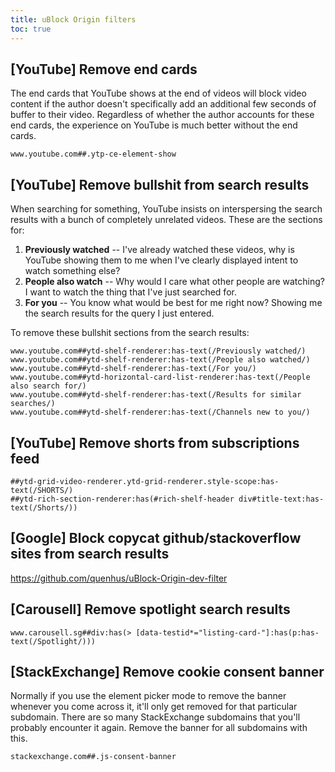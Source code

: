 ```yaml
---
title: uBlock Origin filters
toc: true
---
```


## [YouTube] Remove end cards

The end cards that YouTube shows at the end of videos will block video content
if the author doesn't specifically add an additional few seconds of buffer to
their video. Regardless of whether the author accounts for these end cards, the
experience on YouTube is much better without the end cards.

```
www.youtube.com##.ytp-ce-element-show
```

## [YouTube] Remove bullshit from search results

When searching for something, YouTube insists on interspersing the search
results with a bunch of completely unrelated videos. These are the sections
for:

1. **Previously watched** -- I've already watched these videos, why is YouTube
   showing them to me when I've clearly displayed intent to watch something
   else?
2. **People also watch** -- Why would I care what other people are watching? I
   want to watch the thing that I've just searched for.
3. **For you** -- You know what would be best for me right now? Showing me the
   search results for the query I just entered.

To remove these bullshit sections from the search results:

```
www.youtube.com##ytd-shelf-renderer:has-text(/Previously watched/)
www.youtube.com##ytd-shelf-renderer:has-text(/People also watched/)
www.youtube.com##ytd-shelf-renderer:has-text(/For you/)
www.youtube.com##ytd-horizontal-card-list-renderer:has-text(/People also search for/)
www.youtube.com##ytd-shelf-renderer:has-text(/Results for similar searches/)
www.youtube.com##ytd-shelf-renderer:has-text(/Channels new to you/)
```

## [YouTube] Remove shorts from subscriptions feed

```
##ytd-grid-video-renderer.ytd-grid-renderer.style-scope:has-text(/SHORTS/)
##ytd-rich-section-renderer:has(#rich-shelf-header div#title-text:has-text(/Shorts/))
```

## [Google] Block copycat github/stackoverflow sites from search results

https://github.com/quenhus/uBlock-Origin-dev-filter

## [Carousell] Remove spotlight search results

```
www.carousell.sg##div:has(> [data-testid*="listing-card-"]:has(p:has-text(/Spotlight/)))
```

## [StackExchange] Remove cookie consent banner

Normally if you use the element picker mode to remove the banner whenever you
come across it, it'll only get removed for that particular subdomain. There are
so many StackExchange subdomains that you'll probably encounter it again.
Remove the banner for all subdomains with this.

```
stackexchange.com##.js-consent-banner
```
